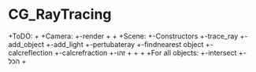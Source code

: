 # CG_RayTracing

+ToDO:
 +
 +Camera:
 +-render
 +
 +
 +Scene:
 +-Constructors
 +-trace_ray
 +-add_object
 +-add_light
 +-pertubateray
 +-findnearest object
 +-calcreflection
 +-calcrefraction
 +-זהו
 +
 +
 +
 +For all objects:
 +-intersect
 +-הכל
 +

